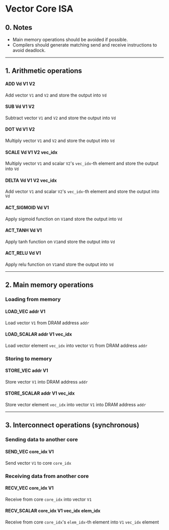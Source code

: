 # Vector Core ISA

## 0. Notes

- Main memory operations should be avoided if possible. 
- Compilers should generate matching send and receive instructions to avoid deadlock.

---

## 1. Arithmetic operations

#### ADD Vd V1 V2

Add vector `V1` and `V2` and store the output into `Vd`

#### SUB Vd V1 V2

Subtract vector `V1` and `V2` and store the output into `Vd`

#### DOT Vd V1 V2

Multiply vector `V1` and `V2` and store the output into `Vd`

#### SCALE Vd V1 V2 vec_idx

Multiply vector `V1` and scalar `V2`'s `vec_idx`-th element and store the output into `Vd`

#### DELTA Vd V1 V2 vec_idx

Add vector `V1` and scalar `V2`'s `vec_idx`-th element and store the output into `Vd`

#### ACT_SIGMOID Vd V1

Apply sigmoid function on `V1`and store the output into `Vd`

#### ACT_TANH Vd V1

Apply tanh function on `V1`and store the output into `Vd`

#### ACT_RELU Vd V1

Apply relu function on `V1`and store the output into `Vd`

---

## 2. Main memory operations

### Loading from memory

#### LOAD_VEC addr V1

Load vector `V1` from DRAM address `addr`

#### LOAD_SCALAR addr V1 vec_idx

Load vector element `vec_idx` into vector `V1` from DRAM address `addr`



### Storing to memory

#### STORE_VEC addr V1

Store vector `V1` into DRAM address `addr`

#### STORE_SCALAR addr V1 vec_idx

Store vector element `vec_idx` into vector `V1` into DRAM address `addr`

---

## 3. Interconnect operations (synchronous)

### Sending data to another core

#### SEND_VEC core_idx V1

Send vector `V1` to core `core_idx`



### Receiving data from another core

#### RECV_VEC core_idx V1

Receive from core `core_idx` into vector `V1` 

#### RECV_SCALAR core_idx V1 vec_idx elem_idx

Receive from core `core_idx`'s `elem_idx`-th element into `V1` `vec_idx` element 

